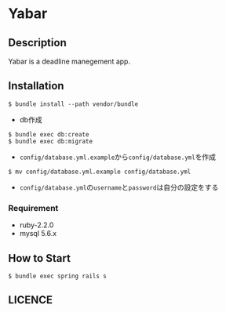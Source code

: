 # Yabar

## Description

Yabar is a deadline manegement app.

## Installation

```
$ bundle install --path vendor/bundle
```

* db作成

```
$ bundle exec db:create
$ bundle exec db:migrate
```

* `config/database.yml.example`から`config/database.yml`を作成

```
$ mv config/database.yml.example config/database.yml
```

* `config/database.yml`の`username`と`password`は自分の設定をする

### Requirement

* ruby-2.2.0
* mysql 5.6.x

## How to Start

```
$ bundle exec spring rails s
```

## LICENCE
